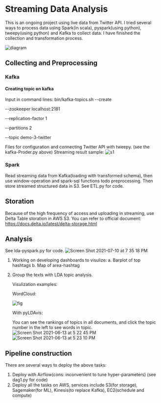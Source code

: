 # Streaming Data Analysis

This is an ongoing project using live data from Twitter API. I tried several ways to process data using Spark(in scala), pyspark(using python), tweepy(using python) and Kafka to collect data. I have finished the collection and transformation process. 

![diagram](https://user-images.githubusercontent.com/65391883/122473883-0ddcad00-cf88-11eb-9ad7-d41521b8e2b5.jpg)

## Collecting and Preprocessing 
### Kafka
#### Creating topic on kafka
Input in command lines:
bin/kafka-topics.sh 
--create 

--zookeeper localhost:2181 

--replication-factor 1 

--partitions 2 

--topic demo-3-twitter

Files for configuration and connecting Twitter API with tweepy. (see the kafka-Proder.py above)
Streaming result sample:
![s1](https://user-images.githubusercontent.com/65391883/126735637-a27106e6-32ac-4df9-9541-96dd45fe8578.png)


### Spark
Read streaming data from Kafka(loading with transformed schema), then use window-operation and spark-sql functions todo preprocessing. Then store streamed structured data in S3. See ETL.py for code.

## Storation
Because of the high frequency of access and uploading in streaming, use Delta Table storation in AWS S3. You can refer to official document: https://docs.delta.io/latest/delta-storage.html

## Analysis
See lda-pyspark.py for code.
![Screen Shot 2021-07-10 at 7 35 18 PM](https://user-images.githubusercontent.com/65391883/125179683-19517b80-e1b6-11eb-914f-c770f66c4b85.png)

1. Working on developing dashboards to visulize:
      a. Barplot of top hashtags
      b. Map of area-hashtag
2. Group the texts with LDA topic analysis.
   
   Visulization examples:
   
   WordCloud:
   
   ![fig](https://user-images.githubusercontent.com/65391883/121825072-1a09f700-cc76-11eb-91eb-3c7354edccd7.png)
   
   With pyLDAvis:
   
   You can see the rankings of topics in all documents, and click the topic number in the left to see words in topic.
   ![Screen Shot 2021-06-13 at 5 22 45 PM](https://user-images.githubusercontent.com/65391883/121825105-59384800-cc76-11eb-8715-cd5e2a6c2c09.png)
   ![Screen Shot 2021-06-13 at 5 23 10 PM](https://user-images.githubusercontent.com/65391883/121825106-5c333880-cc76-11eb-8816-e2b1afc49e47.png)


## Pipeline construction
There are several ways to deploy the above tasks:
1. Deploy with Airflow(cons: inconvenient to tune hyper-parameters) (see dag1.py for code)
2. Deploy all the tasks on AWS, services include S3(for storage), Sagemaker(for ML), Kinesis(to replace Kafka), EC2(schedule and compute) 

